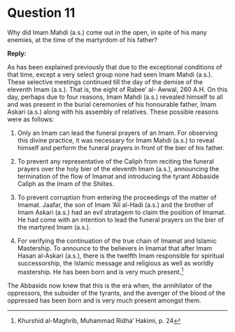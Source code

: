 Question 11
===========

Why did Imam Mahdi (a.s.) come out in the open, in spite of his many
enemies, at the time of the martyrdom of his father?

**Reply:**

As has been explained previously that due to the exceptional conditions
of that time, except a very select group none had seen Imam Mahdi
(a.s.). These selective meetings continued till the day of the demise of
the eleventh Imam (a.s.). That is, the eight of Rabee’ al- Awwal, 260
A.H. On this day, perhaps due to four reasons, Imam Mahdi (a.s.)
revealed himself to all and was present in the burial ceremonies of his
honourable father, Imam Askari (a.s.) along with his assembly of
relatives. These possible reasons were as follows:

1) Only an Imam can lead the funeral prayers of an Imam. For observing
this divine practice, it was necessary for Imam Mahdi (a.s.) to reveal
himself and perform the funeral prayers in front of the bier of his
father.

2) To prevent any representative of the Caliph from reciting the funeral
prayers over the holy bier of the eleventh Imam (a.s.), announcing the
termination of the flow of Imamat and introducing the tyrant Abbaside
Caliph as the Imam of the Shiites.

3) To prevent corruption from entering the proceedings of the matter of
Imamat. Jaafar, the son of Imam ‘Ali al-Hadi (a.s.) and the brother of
Imam Askari (a.s.) had an evil stratagem to claim the position of
Imamat. He had come with an intention to lead the funeral prayers on the
bier of the martyred Imam (a.s.).

4) For verifying the continuation of the true chain of Imamat and
Islamic Mastership. To announce to the believers in Imamat that after
Imam Hasan al-Askari (a.s.), there is the twelfth Imam responsible for
spiritual successorship, the Islamic message and religious as well as
worldly mastership. He has been born and is very much present.[^1]

The Abbasids now knew that this is the era when, the annihilator of the
oppressors, the subsider of the tyrants, and the avenger of the blood of
the oppressed has been born and is very much present amongst them.

[^1]: Khurshid al-Maghrib, Muhammad Ridha’ Hakimi, p. 24


